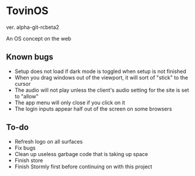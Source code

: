 # TovinOS
ver. alpha-git-rcbeta2

An OS concept on the web

## Known bugs

- Setup does not load if dark mode is toggled when setup is not finished
- When you drag windows out of the viewport, it will sort of "stick" to the cursor
- The audio will not play unless the client's audio setting for the site is set to "allow"
- The app menu will only close if you click on it
- The login inputs appear half out of the screen on some browsers

## To-do

- Refresh logo on all surfaces
- Fix bugs
- Clean up useless garbage code that is taking up space
- Finish store
- Finish Stormly first before continuing on with this project
